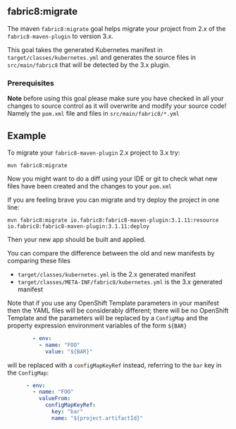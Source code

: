 ## fabric8:migrate

The maven `fabric8:migrate` goal helps migrate your project from 2.x of the `fabric8-maven-plugin` to version 3.x.

This goal takes the generated Kubernetes manifest in `target/classes/kubernetes.yml` and generates the source files in `src/main/fabric8` that will be detected by the 3.x plugin.

### Prerequisites

**Note** before using this goal please make sure you have checked in all your changes to source control as it will overwrite and modify your source code! Namely the `pom.xml` file and files in `src/main/fabric8/*.yml`
 
## Example

To migrate your `fabric8-maven-plugin` 2.x project to 3.x try:
 
    mvn fabric8:migrate

Now you might want to do a diff using your IDE or git to check what new files have been created and the changes to your `pom.xml`

If you are feeling brave you can migrate and try deploy the project in one line:

    mvn fabric8:migrate io.fabric8:fabric8-maven-plugin:3.1.11:resource io.fabric8:fabric8-maven-plugin:3.1.11:deploy
    
Then your new app should be built and applied.
    
You can compare the difference between the old and new manifests by comparing these files
    
* `target/classes/kubernetes.yml` is the 2.x generated manifest    
* `target/classes/META-INF/fabric8/kubernetes.yml` is the 3.x generated manifest
    
Note that if you use any OpenShift Template parameters in your manifest then the YAML files will be considerably different; there will be no OpenShift Template and the parameters will be replaced by a `ConfigMap` and the property expression environment variables of the form `${BAR}`
   
```yaml
        - env:
          - name: "FOO"
            value: "${BAR}"
```   

will be replaced with a `configMapKeyRef` instead, referring to the `bar` key in the `ConfigMap`:

```yaml
      - env:
        - name: "FOO"
          valueFrom:
            configMapKeyRef:
              key: "bar"
              name: "${project.artifactId}"
```   